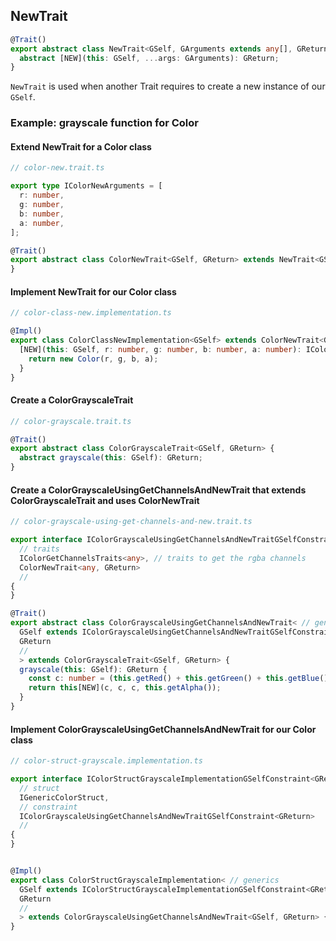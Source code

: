 ## NewTrait

```ts
@Trait()
export abstract class NewTrait<GSelf, GArguments extends any[], GReturn> {
  abstract [NEW](this: GSelf, ...args: GArguments): GReturn;
}
```

`NewTrait` is used when another Trait requires to create a new instance of our `GSelf`.

### Example: grayscale function for Color

#### Extend NewTrait for a Color class

```ts
// color-new.trait.ts

export type IColorNewArguments = [
  r: number,
  g: number,
  b: number,
  a: number,
];

@Trait()
export abstract class ColorNewTrait<GSelf, GReturn> extends NewTrait<GSelf, IColorNewArguments, GReturn> {
}
```

#### Implement NewTrait for our Color class

```ts
// color-class-new.implementation.ts

@Impl()
export class ColorClassNewImplementation<GSelf> extends ColorNewTrait<GSelf, IColor> {
  [NEW](this: GSelf, r: number, g: number, b: number, a: number): IColor {
    return new Color(r, g, b, a);
  }
}
```

#### Create a ColorGrayscaleTrait

```ts
// color-grayscale.trait.ts

@Trait()
export abstract class ColorGrayscaleTrait<GSelf, GReturn> {
  abstract grayscale(this: GSelf): GReturn;
}
```


#### Create a ColorGrayscaleUsingGetChannelsAndNewTrait that extends ColorGrayscaleTrait and uses ColorNewTrait

```ts
// color-grayscale-using-get-channels-and-new.trait.ts

export interface IColorGrayscaleUsingGetChannelsAndNewTraitGSelfConstraint<GReturn> extends
  // traits
  IColorGetChannelsTraits<any>, // traits to get the rgba channels
  ColorNewTrait<any, GReturn>
  //
{
}

@Trait()
export abstract class ColorGrayscaleUsingGetChannelsAndNewTrait< // generics
  GSelf extends IColorGrayscaleUsingGetChannelsAndNewTraitGSelfConstraint<GReturn>,
  GReturn
  //
  > extends ColorGrayscaleTrait<GSelf, GReturn> {
  grayscale(this: GSelf): GReturn {
    const c: number = (this.getRed() + this.getGreen() + this.getBlue()) / 3;
    return this[NEW](c, c, c, this.getAlpha());
  }
}
```

#### Implement ColorGrayscaleUsingGetChannelsAndNewTrait for our Color class

```ts
// color-struct-grayscale.implementation.ts

export interface IColorStructGrayscaleImplementationGSelfConstraint<GReturn> extends
  // struct
  IGenericColorStruct,
  // constraint
  IColorGrayscaleUsingGetChannelsAndNewTraitGSelfConstraint<GReturn>
  //
{
}


@Impl()
export class ColorStructGrayscaleImplementation< // generics
  GSelf extends IColorStructGrayscaleImplementationGSelfConstraint<GReturn>,
  GReturn
  //
  > extends ColorGrayscaleUsingGetChannelsAndNewTrait<GSelf, GReturn> {
}


```



